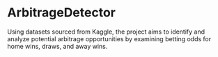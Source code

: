 # ArbitrageDetector
Using datasets sourced from Kaggle, the project aims to identify and analyze potential arbitrage opportunities by examining betting odds for home wins, draws, and away wins.
